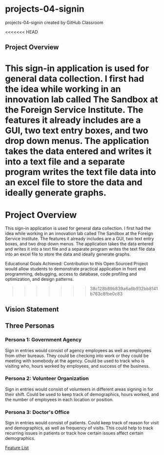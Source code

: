 # projects-04-signin
projects-04-signin created by GitHub Classroom

<<<<<<< HEAD
## Project Overview
This sign-in application is used for general data collection. I first had the idea while working in an innovation lab called The Sandbox at the Foreign Service Institute. The features it already includes are a GUI, two text entry boxes, and two drop down menus. The application takes the data entered and writes it into a text file and a separate program writes the text file data into an excel file to store the data and ideally generate graphs.
=======
# Project Overview
This sign-in application is used for general data collection. I first had the idea while working in an innovation lab called The Sandbox at the Foreign Service Institute. The features it already includes are a GUI, two text entry boxes, and two drop down menus. The application takes the data entered and writes it into a text file and a separate program writes the text file data into an excel file to store the data and ideally generate graphs. 

Educational Goals Achieved: Contribution to this Open Sourced Project would allow students to demonstrate practical application in front end programming, debugging, access to database, code profiling and optimization, and design patterns.
>>>>>>> 38c128b89b839a6a6b932bb8141b763c8fbe0c83

## Vision Statement 

## Three Personas
### Persona 1: Government Agency
Sign in entries would consist of agency employees as well as employees from other bureaus. They could be checking into work or they could be meeting with somebody at the agency. Could be used to track who is visiting who, hours worked by employees, and success of the business.

### Persona 2: Volunteer Organization
Sign in entries would consist of volunteers in different areas signing in for their shift. Could be used to keep track of demographics, hours worked, and the number of employees in each location or position.

### Persona 3: Doctor's Office
Sign in entries would consist of patients.  Could keep track of reason for visit and demographics, as well as frequency of visits. This could help to track recurring issues in patients or track how certain issues affect certain demographics.


[Feature List](https://trello.com/b/SfMUw7OC/feature-list)
